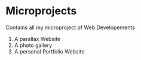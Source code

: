 # Microprojects
Contains all my microproject of Web Developements
1. A parallax Website
2. A photo gallery
3. A personal Portfolio Website
